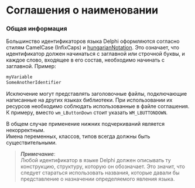 # Соглашения о наименовании

### Общая информация

Большинство идентификаторов языка Delphi оформляются согласно стилям CamelCase \(InfixCaps\) и [hungarianNotation](https://ru.wikipedia.org/wiki/Венгерская_нотация). Это означает, что идентификатор должен начинаться с заглавной или строчной буквы, и каждое слово, входящее в его состав, необходимо начинать с заглавной. Пример:

```Pascal
myVariable
SomeAnotherIdentifier
```

Исключение могут представлять заголовочные файлы, подключающие написанные на других языках библиотеки. При использовании их ресурсов необходимо соблюдать использованные в файле соглашения. К примеру, вместо `wm_LButtonDown` стоит указать `WM_LBUTTONDOWN`.

В общем случае применение нижних подчеркиваний является некорректным.  
Имена переменных, классов, типов всегда должны быть существительными.

> _**Примечание**_:  
> Любой идентификатор в языке Delphi должен описывать ту конструкцию, структуру, которую он обозначает. Это значит, что следует стараться использовать названия, которые давали бы представление о назначении определяемого явления языка.




